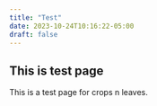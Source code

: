 ```yaml
---
title: "Test"
date: 2023-10-24T10:16:22-05:00
draft: false
---
```


## This is test page 

This is a test page for crops n leaves.